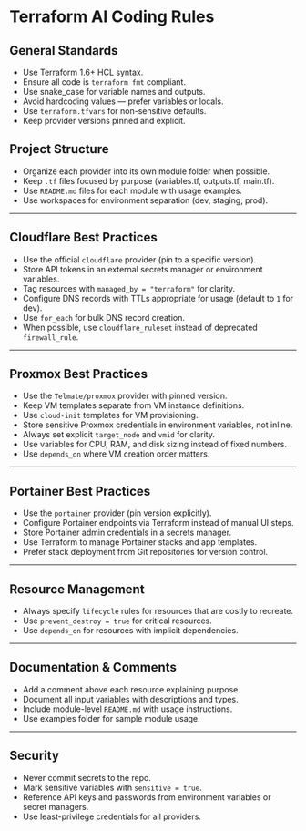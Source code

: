 # Terraform AI Coding Rules

## General Standards

- Use Terraform 1.6+ HCL syntax.
- Ensure all code is `terraform fmt` compliant.
- Use snake_case for variable names and outputs.
- Avoid hardcoding values — prefer variables or locals.
- Use `terraform.tfvars` for non-sensitive defaults.
- Keep provider versions pinned and explicit.

## Project Structure

- Organize each provider into its own module folder when possible.
- Keep `.tf` files focused by purpose (variables.tf, outputs.tf, main.tf).
- Use `README.md` files for each module with usage examples.
- Use workspaces for environment separation (dev, staging, prod).

---

## Cloudflare Best Practices

- Use the official `cloudflare` provider (pin to a specific version).
- Store API tokens in an external secrets manager or environment variables.
- Tag resources with `managed_by = "terraform"` for clarity.
- Configure DNS records with TTLs appropriate for usage (default to `1` for dev).
- Use `for_each` for bulk DNS record creation.
- When possible, use `cloudflare_ruleset` instead of deprecated `firewall_rule`.

---

## Proxmox Best Practices

- Use the `Telmate/proxmox` provider with pinned version.
- Keep VM templates separate from VM instance definitions.
- Use `cloud-init` templates for VM provisioning.
- Store sensitive Proxmox credentials in environment variables, not inline.
- Always set explicit `target_node` and `vmid` for clarity.
- Use variables for CPU, RAM, and disk sizing instead of fixed numbers.
- Use `depends_on` where VM creation order matters.

---

## Portainer Best Practices

- Use the `portainer` provider (pin version explicitly).
- Configure Portainer endpoints via Terraform instead of manual UI steps.
- Store Portainer admin credentials in a secrets manager.
- Use Terraform to manage Portainer stacks and app templates.
- Prefer stack deployment from Git repositories for version control.

---

## Resource Management

- Always specify `lifecycle` rules for resources that are costly to recreate.
- Use `prevent_destroy = true` for critical resources.
- Use `depends_on` for resources with implicit dependencies.

---

## Documentation & Comments

- Add a comment above each resource explaining purpose.
- Document all input variables with descriptions and types.
- Include module-level `README.md` with usage instructions.
- Use examples folder for sample module usage.

---

## Security

- Never commit secrets to the repo.
- Mark sensitive variables with `sensitive = true`.
- Reference API keys and passwords from environment variables or secret managers.
- Use least-privilege credentials for all providers.
